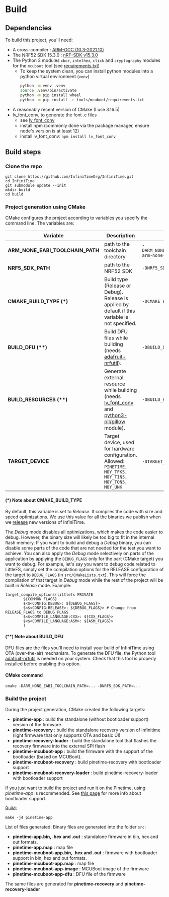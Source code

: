 # Build

## Dependencies

To build this project, you'll need:

- A cross-compiler : [ARM-GCC (10.3-2021.10)](https://developer.arm.com/downloads/-/gnu-rm)
- The NRF52 SDK 15.3.0 : [nRF-SDK v15.3.0](https://nsscprodmedia.blob.core.windows.net/prod/software-and-other-downloads/sdks/nrf5/binaries/nrf5sdk153059ac345.zip)
- The Python 3 modules `cbor`, `intelhex`, `click` and `cryptography` modules for the `mcuboot` tool (see [requirements.txt](../tools/mcuboot/requirements.txt))
  - To keep the system clean, you can install python modules into a python virtual environment (`venv`)
    ```sh
    python -m venv .venv
    source .venv/bin/activate
    python -m pip install wheel
    python -m pip install -r tools/mcuboot/requirements.txt
    ```
- A reasonably recent version of CMake (I use 3.16.5)
- lv_font_conv, to generate the font .c files
  - see [lv_font_conv](https://github.com/lvgl/lv_font_conv#install-the-script)
  - install npm (commonly done via the package manager, ensure node's version is at least 12)
  - install lv_font_conv: `npm install lv_font_conv`

## Build steps

### Clone the repo

```
git clone https://github.com/InfiniTimeOrg/InfiniTime.git
cd InfiniTime
git submodule update --init
mkdir build
cd build
```

### Project generation using CMake

CMake configures the project according to variables you specify the command line. The variables are:

 Variable | Description | Example|
----------|-------------|--------|
**ARM_NONE_EABI_TOOLCHAIN_PATH**|path to the toolchain directory|`-DARM_NONE_EABI_TOOLCHAIN_PATH=/home/jf/nrf52/gcc-arm-none-eabi-10.3-2021.10/`|
**NRF5_SDK_PATH**|path to the NRF52 SDK|`-DNRF5_SDK_PATH=/home/jf/nrf52/Pinetime/sdk`|
**CMAKE_BUILD_TYPE (\*)**| Build type (Release or Debug). Release is applied by default if this variable is not specified.|`-DCMAKE_BUILD_TYPE=Debug`
**BUILD_DFU (\*\*)**|Build DFU files while building (needs [adafruit-nrfutil](https://github.com/adafruit/Adafruit_nRF52_nrfutil)).|`-DBUILD_DFU=1`
**BUILD_RESOURCES (\*\*)**| Generate external resource while building (needs [lv_font_conv](https://github.com/lvgl/lv_font_conv) and [python3-pil/pillow](https://pillow.readthedocs.io) module). |`-DBUILD_RESOURCES=1`
**TARGET_DEVICE**|Target device, used for hardware configuration. Allowed: `PINETIME, MOY_TFK5, MOY_TIN5, MOY_TON5, MOY_UNK`|`-DTARGET_DEVICE=PINETIME` (Default)

#### (\*) Note about **CMAKE_BUILD_TYPE**
By default, this variable is set to *Release*. It compiles the code with size and speed optimizations. We use this value for all the binaries we publish when we [release](https://github.com/InfiniTimeOrg/InfiniTime/releases) new versions of InfiniTime.

The *Debug* mode disables all optimizations, which makes the code easier to debug. However, the binary size will likely be too big to fit in the internal flash memory. If you want to build and debug a *Debug* binary, you can disable some parts of the code that are not needed for the test you want to achieve. You can also apply the *Debug* mode selectively on parts of the application by applying the `DEBUG_FLAGS` only for the part (CMake target) you want to debug. For example, let's say you want to debug code related to LittleFS, simply set the compilation options for the RELEASE configuration of the target to `DEBUG_FLAGS` (in `src/CMakeLists.txt`). This will force the compilation of that target in *Debug* mode while the rest of the project will be built in *Release* mode. Example:

```
target_compile_options(littlefs PRIVATE
        ${COMMON_FLAGS}
        $<$<CONFIG:DEBUG>: ${DEBUG_FLAGS}>
        $<$<CONFIG:RELEASE>: ${DEBUG_FLAGS}> # Change from RELEASE_FLAGS to DEBUG_FLAGS
        $<$<COMPILE_LANGUAGE:CXX>: ${CXX_FLAGS}>
        $<$<COMPILE_LANGUAGE:ASM>: ${ASM_FLAGS}>
        )
```

#### (\*\*) Note about **BUILD_DFU**
DFU files are the files you'll need to install your build of InfiniTime using OTA (over-the-air) mechanism. To generate the DFU file, the Python tool [adafruit-nrfutil](https://github.com/adafruit/Adafruit_nRF52_nrfutil) is needed on your system. Check that this tool is properly installed before enabling this option.

#### CMake command 

```
cmake -DARM_NONE_EABI_TOOLCHAIN_PATH=... -DNRF5_SDK_PATH=...
```

### Build the project

During the project generation, CMake created the following targets:

- **pinetime-app** : build the standalone (without bootloader support) version of the firmware.
- **pinetime-recovery** : build the standalone recovery version of infinitime (light firmware that only supports OTA and basic UI)
- **pinetime-recovery-loader** : build the standalone tool that flashes the recovery firmware into the external SPI flash
- **pinetime-mcuboot-app** : build the firmware with the support of the bootloader (based on MCUBoot).
- **pinetime-mcuboot-recovery** : build pinetime-recovery with bootloader support
- **pinetime-mcuboot-recovery-loader** : build pinetime-recovery-loader with bootloader support

If you just want to build the project and run it on the Pinetime, using *pinetime-app* is recommended. See [this page](../bootloader/README.md) for more info about bootloader support.

Build:

```
make -j4 pinetime-app
```

List of files generated:
Binary files are generated into the folder `src`:

- **pinetime-app.bin, .hex and .out** : standalone firmware in bin, hex and out formats.
- **pinetime-app.map** : map file
- **pinetime-mcuboot-app.bin, .hex and .out** : firmware with bootloader support in bin, hex and out formats.
- **pinetime-mcuboot-app.map** : map file
- **pinetime-mcuboot-app-image** : MCUBoot image of the firmware
- **pinetime-mcuboot-app-dfu** : DFU file of the firmware

The same files are generated for **pinetime-recovery** and **pinetime-recovery-loader**
